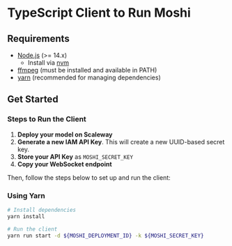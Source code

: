 # TypeScript Client to Run Moshi

## Requirements

- [Node.js](https://nodejs.org/) (>= 14.x)
  - Install via [nvm](https://github.com/nvm-sh/nvm)
- [ffmpeg](https://ffmpeg.org/download.html) (must be installed and available in PATH)
- [yarn](https://yarnpkg.com/) (recommended for managing dependencies)

## Get Started

### Steps to Run the Client

1. **Deploy your model on Scaleway**
2. **Generate a new IAM API Key**. This will create a new UUID-based secret key.
3. **Store your API Key** as `MOSHI_SECRET_KEY`
4. **Copy your WebSocket endpoint**

Then, follow the steps below to set up and run the client:

### Using Yarn

```sh
# Install dependencies
yarn install

# Run the client
yarn run start -d ${MOSHI_DEPLOYMENT_ID} -k ${MOSHI_SECRET_KEY}
